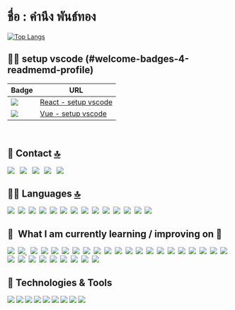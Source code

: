 #       ชื่อ : คำนึง พันธ์ทอง
      
<!--START_SECTION:waka-->

<!--END_SECTION:waka-->
  

<!--
**sing3demons/sing3demons** is a ✨ _special_ ✨ repository because its `README.md` (this file) appears on your GitHub profile.

-->

[![Top Langs](https://github-readme-stats.vercel.app/api/top-langs/?username=sing3demons&langs_count=26&layout=compact&title_color=ffffff&text_color=c9cacc&icon_color=2bbc8a&bg_color=1d1f21)](https://github.com/sing3demons/sing3demons)




## 👩‍💻 setup vscode (#welcome-badges-4-readmemd-profile)

Badge | URL
------------ | -------------
<img src="https://img.shields.io/badge/React-20232A?style=for-the-badge&logo=react&logoColor=61DAFB" /> | <a href="https://github.com/sing3demons/vscode-react/blob/main/README.md"> React - setup vscode </a> 
<img src="https://img.shields.io/badge/Vue.js-35495E?style=for-the-badge&logo=vue-dot-js&logoColor=4FC08D" /> | <a href="https://github.com/sing3demons/vscode-vue/blob/main/README.md">Vue - setup vscode</a>

<br/>



## 📱 Contact [🔝](#welcome-badges-4-readmemd-profile)

[<img src="https://img.shields.io/badge/Line-00C300?style=for-the-badge&logo=line&logoColor=white" />](https://stackoverflow.com/users/10927329/valentin-briand)
&nbsp;
[<img src="https://img.shields.io/badge/Telegram-2CA5E0?style=for-the-badge&logo=telegram&logoColor=white" />](https://stackoverflow.com/users/10927329/valentin-briand)
&nbsp;
[<img src="https://img.shields.io/badge/Gmail-D14836?style=for-the-badge&logo=gmail&logoColor=white" />](https://mail.google.com/mail/u/0/?ogbl#inbox)
&nbsp;
[<img src="https://img.shields.io/badge/Messenger-00B2FF?style=for-the-badge&logo=messenger&logoColor=white" />](https://stackoverflow.com/users/10927329/valentin-briand)
&nbsp;
[<img src="https://img.shields.io/badge/Microsoft_Outlook-0078D4?style=for-the-badge&logo=microsoft-outlook&logoColor=white" />](https://stackoverflow.com/users/10927329/valentin-briand)
&nbsp;



## 👩‍💻 Languages [🔝](#welcome-badges-4-readmemd-profile)


[<img src="https://img.shields.io/badge/Python-3776AB?style=for-the-badge&logo=python&logoColor=white" />](https://github.com/sing3demons)&nbsp;
[<img src="https://img.shields.io/badge/HTML-239120?style=for-the-badge&logo=html5&logoColor=white" />](https://github.com/sing3demons)&nbsp;
[<img src="https://img.shields.io/badge/HTML5-E34F26?style=for-the-badge&logo=html5&logoColor=white" />](https://github.com/sing3demons)&nbsp;
[<img src="https://img.shields.io/badge/CSS-239120?style=for-the-badge&logo=css3&logoColor=white" />](https://github.com/sing3demons)&nbsp;
[<img src="https://img.shields.io/badge/CSS3-1572B6?style=for-the-badge&logo=css3&logoColor=white" />](https://github.com/sing3demons)&nbsp;
[<img src="https://img.shields.io/badge/JavaScript-F7DF1E?style=for-the-badge&logo=javascript&logoColor=black" />](https://github.com/sing3demons)&nbsp;
[<img src="https://img.shields.io/badge/JavaScript-323330?style=for-the-badge&logo=javascript&logoColor=F7DF1E" />](https://github.com/sing3demons)&nbsp;
[<img src="https://img.shields.io/badge/TypeScript-007ACC?style=for-the-badge&logo=typescript&logoColor=white" />](https://github.com/sing3demons)&nbsp;
[<img src="https://img.shields.io/badge/C-00599C?style=for-the-badge&logo=c&logoColor=white" />](https://github.com/sing3demons)&nbsp;
[<img src="https://img.shields.io/badge/C%23-239120?style=for-the-badge&logo=c-sharp&logoColor=white" />](https://github.com/sing3demons)&nbsp;
[<img src="https://img.shields.io/badge/Java-ED8B00?style=for-the-badge&logo=java&logoColor=white" />](https://github.com/sing3demons)&nbsp;
[<img src="https://img.shields.io/badge/Kotlin-0095D5?style=for-the-badge&logo=kotlin&logoColor=white" />](https://github.com/sing3demons)&nbsp;
[<img src="https://img.shields.io/badge/Go-00ADD8?style=for-the-badge&logo=go&logoColor=white" />](https://github.com/LeCoupa/awesome-cheatsheets/blob/master/languages/golang.md)&nbsp;
[<img src="https://img.shields.io/badge/Dart-0175C2?style=for-the-badge&logo=dart&logoColor=white" />](https://github.com/sing3demons)&nbsp;


## 📖  What I am currently learning / improving on 🚀 

[<img src="https://img.shields.io/badge/Node.js-43853D?style=for-the-badge&logo=node-dot-js&logoColor=white" />](https://github.com/sing3demons)&nbsp;
[<img src="https://img.shields.io/badge/npm-CB3837?style=for-the-badge&logo=npm&logoColor=white"/> ](https://github.com/sing3demons)&nbsp;
[<img src="https://img.shields.io/badge/Yarn-2C8EBB?style=for-the-badge&logo=yarn&logoColor=white"/>](https://github.com/sing3demons)&nbsp;
[<img src="https://img.shields.io/badge/Express.js-000000?style=for-the-badge&logo=express&logoColor=white"/>](https://github.com/sing3demons)&nbsp;
[<img src="https://img.shields.io/badge/.NET-5C2D91?style=for-the-badge&logo=dot-net&logoColor=white" />](https://github.com/sing3demons)&nbsp;
[<img src="https://img.shields.io/badge/NuGet-004880?style=for-the-badge&logo=nuget&logoColor=white"/>](https://github.com/sing3demons)&nbsp;
[<img src="https://img.shields.io/badge/React-20232A?style=for-the-badge&logo=react&logoColor=61DAFB" />](https://github.com/sing3demons)&nbsp;
[<img src="https://img.shields.io/badge/Vue.js-35495E?style=for-the-badge&logo=vue-dot-js&logoColor=4FC08D" />](https://github.com/sing3demons)&nbsp;
[<img src="https://img.shields.io/badge/Bootstrap-563D7C?style=for-the-badge&logo=bootstrap&logoColor=white" />](https://github.com/sing3demons)&nbsp;
[<img src="https://img.shields.io/badge/Material--UI-0081CB?style=for-the-badge&logo=material-ui&logoColor=white" />](https://github.com/sing3demons)&nbsp;
[<img src="https://img.shields.io/badge/Redux-593D88?style=for-the-badge&logo=redux&logoColor=white" />](https://github.com/sing3demons)&nbsp;
[<img src="https://img.shields.io/badge/React_Router-CA4245?style=for-the-badge&logo=react-router&logoColor=white" />](https://github.com/sing3demons)&nbsp;
[<img src="https://img.shields.io/badge/Django-092E20?style=for-the-badge&logo=django&logoColor=white" />](https://github.com/sing3demons)&nbsp;
[<img src="https://img.shields.io/badge/DJANGO-REST-ff1709?style=for-the-badge&logo=django&logoColor=white&color=ff1709&labelColor=gray" />](https://github.com/sing3demons)&nbsp;
[<img src="https://img.shields.io/badge/fastapi-109989?style=for-the-badge&logo=FASTAPI&logoColor=white" />](https://github.com/sing3demons)&nbsp;
[<img src="https://img.shields.io/badge/Spring-6DB33F?style=for-the-badge&logo=spring&logoColor=white" />](https://github.com/sing3demons)&nbsp;
[<img src="https://img.shields.io/badge/Heroku-430098?style=for-the-badge&logo=heroku&logoColor=white" />](https://github.com/sing3demons)&nbsp;
[<img src="https://img.shields.io/badge/Microsoft-666666?style=for-the-badge&logo=microsoft&logoColor=white" />](https://github.com/sing3demons)&nbsp;
[<img src="https://img.shields.io/badge/Docker-2CA5E0?style=for-the-badge&logo=docker&logoColor=white"/>](https://github.com/sing3demons)&nbsp;
[<img src="https://img.shields.io/badge/nuxt.js-00C58E?style=for-the-badge&logo=nuxt-dot-js&logoColor=white"/>](https://github.com/sing3demons)&nbsp;
[<img src="https://img.shields.io/badge/next.js-000000?style=for-the-badge&logo=next-dot-js&logoColor=white"/>](https://github.com/sing3demons)&nbsp;
[<img src="https://img.shields.io/badge/firebase-ffca28?style=for-the-badge&logo=firebase&logoColor=black"/>](https://github.com/sing3demons)&nbsp;
[<img src="https://img.shields.io/badge/Git-F05032?style=for-the-badge&logo=git&logoColor=white"/>](https://github.com/sing3demons)&nbsp;
[<img src="https://img.shields.io/badge/Postman-FF6C37?style=for-the-badge&logo=Postman&logoColor=white"/>](https://github.com/sing3demons)&nbsp;
[<img src="https://img.shields.io/badge/Insomnia-5849be?style=for-the-badge&logo=Insomnia&logoColor=white"/>](https://github.com/sing3demons)&nbsp;
[<img src="https://img.shields.io/badge/PowerShell-5391FE?style=for-the-badge&logo=PowerShell&logoColor=white"/>](https://github.com/sing3demons)&nbsp;
[<img src="https://img.shields.io/badge/Nginx-009639?style=for-the-badge&logo=nginx&logoColor=white"/>](https://github.com/sing3demons)&nbsp;
[<img src="https://img.shields.io/badge/Apache_Kafka-231F20?style=for-the-badge&logo=apache-kafka&logoColor=white"/>](https://github.com/sing3demons)&nbsp;
[<img src="https://img.shields.io/badge/ChartJS-FF6384?style=for-the-badge&logo=chart-dot-js&logoColor=white"/>](https://github.com/sing3demons)&nbsp;
[<img src="https://img.shields.io/badge/Flutter-02569B?style=for-the-badge&logo=flutter&logoColor=white" />](https://github.com/sing3demons)&nbsp;


## 🔧 Technologies & Tools

![](https://img.shields.io/badge/OS-Linux-informational?style=flat&logo=linux&logoColor=white&color=6aa6f8)
![](https://img.shields.io/badge/Editor-VS_Code-informational?style=flat&logo=visual-studio-code&logoColor=white&color=6aa6f8)
![](https://img.shields.io/badge/Code-Python-informational?style=flat&logo=python&logoColor=white&color=6aa6f8)
![](https://img.shields.io/badge/Code-JavaScript-informational?style=flat&logo=javascript&logoColor=white&color=6aa6f8)
![](https://img.shields.io/badge/Code-Golang-informational?style=flat&logo=go&logoColor=white&color=6aa6f8)
![](https://img.shields.io/badge/Code-React-informational?style=flat&logo=react&logoColor=white&color=6aa6f8)
![](https://img.shields.io/badge/Shell-Bash-informational?style=flat&logo=gnu-bash&logoColor=white&color=6aa6f8)
![](https://img.shields.io/badge/Tools-PostgreSQL-informational?style=flat&logo=postgresql&logoColor=white&color=6aa6f8)
![](https://img.shields.io/badge/Tools-Docker-informational?style=flat&logo=docker&logoColor=white&color=6aa6f8)


